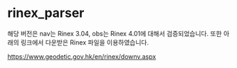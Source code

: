 # rinex_parser

해당 버전은 nav는 Rinex 3.04, obs는 Rinex 4.01에 대해서 검증되었습니다.
또한 아래의 링크에서 다운받은 Rinex 파일을 이용하였습니다.



https://www.geodetic.gov.hk/en/rinex/downv.aspx